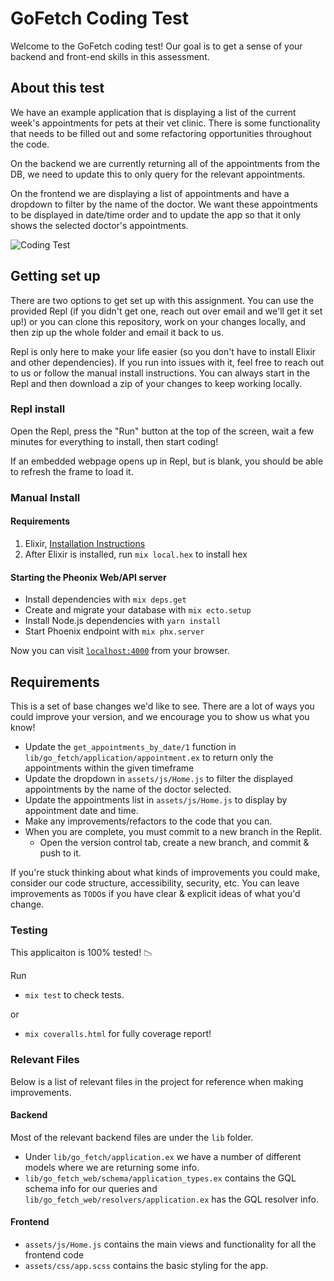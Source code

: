 # GoFetch Coding Test

Welcome to the GoFetch coding test! Our goal is to get a sense of your backend and front-end skills in this assessment.

## About this test

We have an example application that is displaying a list of the current week's appointments for pets at their vet clinic. There is some functionality that needs to be filled out and some refactoring opportunities throughout the code.

On the backend we are currently returning all of the appointments from the DB, we need to update this to only query for the relevant appointments.

On the frontend we are displaying a list of appointments and have a dropdown to filter by the name of the doctor. We want these appointments to be displayed in date/time order and to update the app so that it only shows the selected doctor's appointments.

![Coding Test](https://user-images.githubusercontent.com/8868192/147288968-99123785-fe4c-460c-939c-5e679b33097c.png)


## Getting set up

There are two options to get set up with this assignment.
You can use the provided Repl (if you didn't get one, reach out over email and we'll get it set up!) or you can clone this repository, work on your changes locally, and then zip up the whole folder and email it back to us.

Repl is only here to make your life easier (so you don't have to install Elixir and other dependencies).
If you run into issues with it, feel free to reach out to us or follow the manual install instructions.
You can always start in the Repl and then download a zip of your changes to keep working locally.

### Repl install

Open the Repl, press the "Run" button at the top of the screen, wait a few minutes for everything to install, then start coding!

If an embedded webpage opens up in Repl, but is blank, you should be able to refresh the frame to load it.

### Manual Install

#### Requirements

1. Elixir, [Installation Instructions](https://elixir-lang.org/install.html)
2. After Elixir is installed, run `mix local.hex` to install hex

#### Starting the Pheonix Web/API server

- Install dependencies with `mix deps.get`
- Create and migrate your database with `mix ecto.setup`
- Install Node.js dependencies with `yarn install`
- Start Phoenix endpoint with `mix phx.server`

Now you can visit [`localhost:4000`](http://localhost:4000) from your browser.

## Requirements

This is a set of base changes we'd like to see. There are a lot of ways you could improve your version, and we encourage you to show us what you know!

- Update the `get_appointments_by_date/1` function in `lib/go_fetch/application/appointment.ex` to return only the appointments within the given timeframe
- Update the dropdown in `assets/js/Home.js` to filter the displayed appointments by the name of the doctor selected.
- Update the appointments list in `assets/js/Home.js` to display by appointment date and time.
- Make any improvements/refactors to the code that you can.
- When you are complete, you must commit to a new branch in the Replit.
  - Open the version control tab, create a new branch, and commit & push to it.

If you're stuck thinking about what kinds of improvements you could make, consider our code structure, accessibility, security, etc. You can leave improvements as `TODO`s if you have clear & explicit ideas of what you'd change.

### Testing
This applicaiton is 100% tested! 📉

Run

- `mix test` to check tests.

or

- `mix coveralls.html` for fully coverage report!

### Relevant Files

Below is a list of relevant files in the project for reference when making improvements.

#### Backend

Most of the relevant backend files are under the `lib` folder.

- Under `lib/go_fetch/application.ex` we have a number of different models where we are returning some info.
- `lib/go_fetch_web/schema/application_types.ex` contains the GQL schema info for our queries and `lib/go_fetch_web/resolvers/application.ex` has the GQL resolver info.

#### Frontend

- `assets/js/Home.js` contains the main views and functionality for all the frontend code
- `assets/css/app.scss` contains the basic styling for the app.
